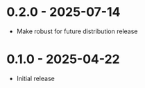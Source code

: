 # 0.2.0 - 2025-07-14

* Make robust for future distribution release

# 0.1.0 - 2025-04-22

* Initial release
